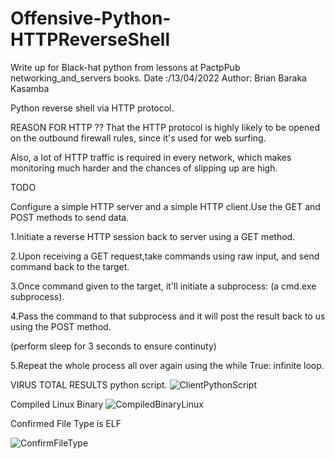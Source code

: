 # Offensive-Python-HTTPReverseShell
Write up for Black-hat python from lessons at PactpPub networking_and_servers books.
Date :/13/04/2022 
Author: Brian Baraka Kasamba

Python reverse shell via HTTP protocol.

REASON FOR HTTP ?? That the HTTP protocol is highly likely to be opened on the outbound firewall rules,
since it's used for web surfing.

Also, a lot of HTTP traffic is required in every network, which makes monitoring much harder and the chances of  slipping up are high.

TODO

Configure a simple HTTP server and a simple HTTP client.Use the GET and POST methods to send data.

1.Initiate a reverse HTTP session back to server using a GET method.

2.Upon receiving a GET request,take commands using raw input, and send command back to the target.

3.Once command given to the target, it'll initiate a subprocess: (a cmd.exe subprocess).

4.Pass the command to that subprocess and it will post the result back to us using the POST method.

(perform sleep for 3 seconds to ensure continuty)

5.Repeat the whole process all over again using the while True: infinite loop.

VIRUS TOTAL RESULTS
python script.
![ClientPythonScript](https://user-images.githubusercontent.com/98221277/163320935-1539c5f2-e218-4712-95ae-37bc85c19308.png)



Compiled Linux Binary
![CompiledBinaryLinux](https://user-images.githubusercontent.com/98221277/163321156-636fcca6-107a-4870-b4dd-6c7c7ab6486f.png)






Confirmed File Type is ELF

![ConfirmFileType](https://user-images.githubusercontent.com/98221277/163321254-77072969-0475-419a-8b44-b44a213f602b.png)








